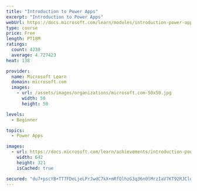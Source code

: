 ```yaml
---
title: "Introduction to Power Apps"
excerpt: "Introduction to Power Apps"
webUrl: https://docs.microsoft.com/learn/modules/introduction-power-apps/
type: course
price: Free
length: PT18M
ratings:
  count: 4230
  average: 4.727423
heat: 138

provider:
  name: Microsoft Learn
  domain: microsoft.com
  images:
    - url: /assets/images/organizations/microsoft.com-50x50.jpg
      width: 50
      height: 50

levels:
  - Beginner

topics:
  - Power Apps

images:
  - url: https://docs.microsoft.com/learn/achievements/introduction-power-apps-social.png
    width: 642
    height: 321
    isCached: true

secured: "du7+pscYB+TT7FDeLjeLPrJwdC7kX+mRfQlhzG3q36n0lMrzIaV7KT92RJClq9nZ4CJLL44xckOVzJoX7VfXlqVi5ctzyDVNSDemBz/lhD+XmSLltA9WJSZDYDInXtHOr4KHG57k+iv5xmcnepfL32swhpO5Fmq3FRUGNr53vwobOQqnhaPE7iEAdNo9npJJ3wVzMpCAZHqt4r8TzCbZmXwMq5GPtykZDEQnWQu21pctUFrxXrxJGAEI7aZK3QQnhxOYmK6UA8fjk974Wop+6J/hx4wpsfBgXUsUPsG+jKhh+938EXWlbH5a+qd96BE+UElb1M/9s0fOCDoXwPhcZLVduDuXrd4Lmv11s2vepEeiywrV5JGjphdjIs3y63qkvwzOTAoUuDzj005cbMP1jA==;4rLsRHZp5+VehzsPOIh9Ow=="
---
```


